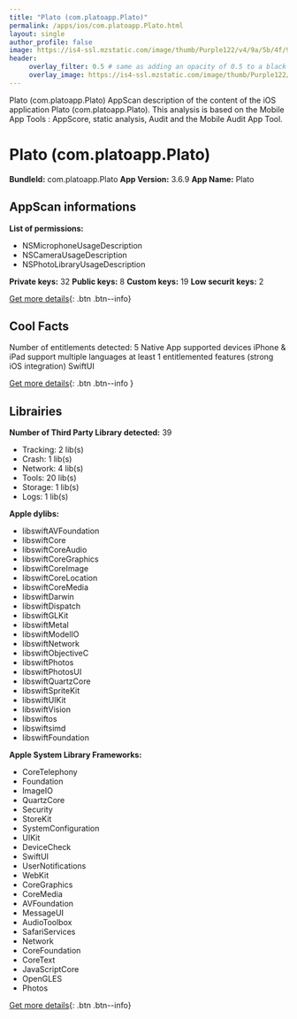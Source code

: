 ```yaml
---
title: "Plato (com.platoapp.Plato)"
permalink: /apps/ios/com.platoapp.Plato.html
layout: single
author_profile: false
image: https://is4-ssl.mzstatic.com/image/thumb/Purple122/v4/9a/5b/4f/9a5b4f2f-242d-3c36-6311-353d6419dbbb/AppIcon-Halloween-0-0-1x_U007emarketing-0-0-0-7-0-0-sRGB-0-0-0-GLES2_U002c0-512MB-85-220-0-0.png/512x512bb.jpg
header: 
     overlay_filter: 0.5 # same as adding an opacity of 0.5 to a black background
     overlay_image: https://is4-ssl.mzstatic.com/image/thumb/Purple122/v4/9a/5b/4f/9a5b4f2f-242d-3c36-6311-353d6419dbbb/AppIcon-Halloween-0-0-1x_U007emarketing-0-0-0-7-0-0-sRGB-0-0-0-GLES2_U002c0-512MB-85-220-0-0.png/512x512bb.jpg
---
```

Plato (com.platoapp.Plato) AppScan description of the content of the iOS application Plato (com.platoapp.Plato). This analysis is based on the Mobile App Tools : AppScore, static analysis, Audit and the Mobile Audit App Tool.

# Plato (com.platoapp.Plato)

**BundleId:** com.platoapp.Plato
**App Version:** 3.6.9
**App Name:** Plato


## AppScan informations 

**List of permissions:** 
- NSMicrophoneUsageDescription
- NSCameraUsageDescription
- NSPhotoLibraryUsageDescription
  
  
**Private keys:** 32
**Public keys:** 8
**Custom keys:** 19
**Low securit keys:** 2
  
[Get more details](/pricing.html){: .btn .btn--info}

## Cool Facts

Number of entitlements detected: 5
Native App
supported devices iPhone & iPad
support multiple languages
at least 1 entitlemented features (strong iOS integration)
SwiftUI
  
[Get more details](/pricing.html){: .btn .btn--info }

## Librairies 
**Number of Third Party Library detected:** 39
- Tracking: 2 lib(s)
- Crash: 1 lib(s)
- Network: 4 lib(s)
- Tools: 20 lib(s)
- Storage: 1 lib(s)
- Logs: 1 lib(s)


**Apple dylibs:**
- libswiftAVFoundation
- libswiftCore
- libswiftCoreAudio
- libswiftCoreGraphics
- libswiftCoreImage
- libswiftCoreLocation
- libswiftCoreMedia
- libswiftDarwin
- libswiftDispatch
- libswiftGLKit
- libswiftMetal
- libswiftModelIO
- libswiftNetwork
- libswiftObjectiveC
- libswiftPhotos
- libswiftPhotosUI
- libswiftQuartzCore
- libswiftSpriteKit
- libswiftUIKit
- libswiftVision
- libswiftos
- libswiftsimd
- libswiftFoundation


**Apple System Library Frameworks:**
- CoreTelephony
- Foundation
- ImageIO
- QuartzCore
- Security
- StoreKit
- SystemConfiguration
- UIKit
- DeviceCheck
- SwiftUI
- UserNotifications
- WebKit
- CoreGraphics
- CoreMedia
- AVFoundation
- MessageUI
- AudioToolbox
- SafariServices
- Network
- CoreFoundation
- CoreText
- JavaScriptCore
- OpenGLES
- Photos


  
[Get more details](/pricing.html){: .btn .btn--info}

